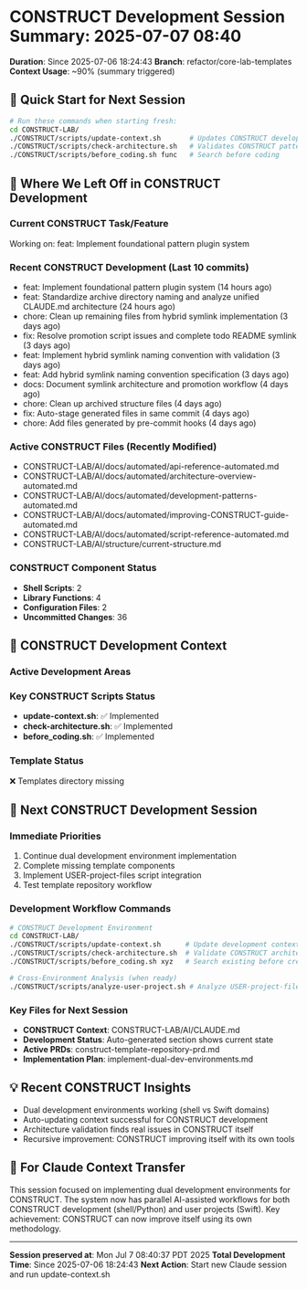 # CONSTRUCT Development Session Summary: 2025-07-07 08:40
**Duration**: Since 2025-07-06 18:24:43
**Branch**: refactor/core-lab-templates
**Context Usage**: ~90% (summary triggered)

## 🎯 Quick Start for Next Session
```bash
# Run these commands when starting fresh:
cd CONSTRUCT-LAB/
./CONSTRUCT/scripts/update-context.sh       # Updates CONSTRUCT development context
./CONSTRUCT/scripts/check-architecture.sh   # Validates CONSTRUCT patterns
./CONSTRUCT/scripts/before_coding.sh func   # Search before coding
```

## 📍 Where We Left Off in CONSTRUCT Development

### Current CONSTRUCT Task/Feature
Working on: feat: Implement foundational pattern plugin system

### Recent CONSTRUCT Development (Last 10 commits)
- feat: Implement foundational pattern plugin system (14 hours ago)
- feat: Standardize archive directory naming and analyze unified CLAUDE.md architecture (24 hours ago)
- chore: Clean up remaining files from hybrid symlink implementation (3 days ago)
- fix: Resolve promotion script issues and complete todo README symlink (3 days ago)
- feat: Implement hybrid symlink naming convention with validation (3 days ago)
- feat: Add hybrid symlink naming convention specification (3 days ago)
- docs: Document symlink architecture and promotion workflow (4 days ago)
- chore: Clean up archived structure files (4 days ago)
- fix: Auto-stage generated files in same commit (4 days ago)
- chore: Add files generated by pre-commit hooks (4 days ago)

### Active CONSTRUCT Files (Recently Modified)
- CONSTRUCT-LAB/AI/docs/automated/api-reference-automated.md
- CONSTRUCT-LAB/AI/docs/automated/architecture-overview-automated.md
- CONSTRUCT-LAB/AI/docs/automated/development-patterns-automated.md
- CONSTRUCT-LAB/AI/docs/automated/improving-CONSTRUCT-guide-automated.md
- CONSTRUCT-LAB/AI/docs/automated/script-reference-automated.md
- CONSTRUCT-LAB/AI/structure/current-structure.md

### CONSTRUCT Component Status
- **Shell Scripts**:        2
- **Library Functions**:        4
- **Configuration Files**:        2
- **Uncommitted Changes**:       36

## 🔧 CONSTRUCT Development Context

### Active Development Areas


### Key CONSTRUCT Scripts Status
- **update-context.sh**: ✅ Implemented
- **check-architecture.sh**: ✅ Implemented
- **before_coding.sh**: ✅ Implemented

### Template Status
❌ Templates directory missing

## 🚀 Next CONSTRUCT Development Session

### Immediate Priorities
1. Continue dual development environment implementation
2. Complete missing template components
3. Implement USER-project-files script integration
4. Test template repository workflow

### Development Workflow Commands
```bash
# CONSTRUCT Development Environment
cd CONSTRUCT-LAB/
./CONSTRUCT/scripts/update-context.sh      # Update development context
./CONSTRUCT/scripts/check-architecture.sh  # Validate CONSTRUCT architecture
./CONSTRUCT/scripts/before_coding.sh xyz   # Search existing before creating

# Cross-Environment Analysis (when ready)
./CONSTRUCT/scripts/analyze-user-project.sh # Analyze USER-project-files patterns
```

### Key Files for Next Session
- **CONSTRUCT Context**: CONSTRUCT-LAB/AI/CLAUDE.md
- **Development Status**: Auto-generated section shows current state
- **Active PRDs**: construct-template-repository-prd.md
- **Implementation Plan**: implement-dual-dev-environments.md

## 💡 Recent CONSTRUCT Insights
- Dual development environments working (shell vs Swift domains)
- Auto-updating context successful for CONSTRUCT development
- Architecture validation finds real issues in CONSTRUCT itself
- Recursive improvement: CONSTRUCT improving itself with its own tools

## 🤖 For Claude Context Transfer
This session focused on implementing dual development environments for CONSTRUCT. The system now has parallel AI-assisted workflows for both CONSTRUCT development (shell/Python) and user projects (Swift). Key achievement: CONSTRUCT can now improve itself using its own methodology.

---
**Session preserved at**: Mon Jul  7 08:40:37 PDT 2025
**Total Development Time**: Since 2025-07-06 18:24:43
**Next Action**: Start new Claude session and run update-context.sh
